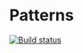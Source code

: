 # Patterns
[![Build status](https://ci.appveyor.com/api/projects/status/5dsx9lfs1veta2f8?svg=true)](https://ci.appveyor.com/project/Vilfredo11/patterns)
